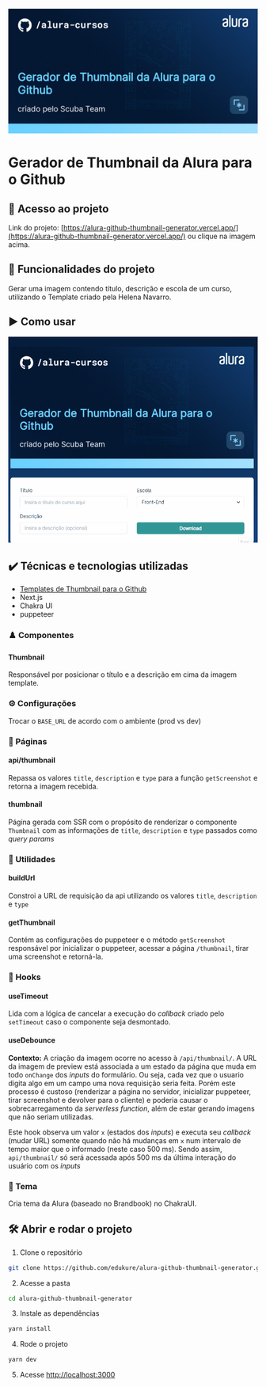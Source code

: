
[<img src="./public/thumbnail-template.png">](https://alura-github-thumbnail-generator.vercel.app/)

# Gerador de Thumbnail da Alura para o Github

## 📁 Acesso ao projeto

Link do projeto: 
[https://alura-github-thumbnail-generator.vercel.app/](https://alura-github-thumbnail-generator.vercel.app/) ou clique na imagem acima.


## 🔨 Funcionalidades do projeto

Gerar uma imagem contendo título, descrição e escola de um curso, utilizando o Template criado pela Helena Navarro.

## ▶️ Como usar

![exemplo de uso](./public/exemplo-de-uso.gif)

## ✔️ Técnicas e tecnologias utilizadas

- [Templates de Thumbnail para o Github](https://docs.google.com/presentation/d/1im_-_spDdNEEsfrmjeZet2ZzVKjG-sQSBWfPFJhZ4q0/edit#slide=id.gb6f422ab58_0_111)
- Next.js
- Chakra UI
- puppeteer

### ♟️ Componentes
#### Thumbnail
Responsável por posicionar o título e a descrição em cima da imagem template.

### ⚙️ Configurações
Trocar o `BASE_URL` de acordo com o ambiente (prod vs dev)


### 📄 Páginas
#### api/thumbnail
Repassa os valores `title`, `description` e `type` para a função `getScreenshot` e retorna a imagem recebida.

#### thumbnail
Página gerada com SSR com o propósito de renderizar o componente `Thumbnail` com as informações de `title`, `description` e `type` passados como *query params*


### 🧰 Utilidades
#### buildUrl
Constroi a URL de requisição da api utilizando os valores `title`, `description` e `type`

#### getThumbnail
Contém as configurações do puppeteer e o método `getScreenshot` responsável por inicializar o puppeteer, acessar a página `/thumbnail`, tirar uma screenshot e retorná-la.

### 👀 Hooks
#### useTimeout
Lida com a lógica de cancelar a execução do *callback* criado pelo `setTimeout` caso o componente seja desmontado.

#### useDebounce
**Contexto:** A criação da imagem ocorre no acesso à `/api/thumbnail/`. A URL da imagem de preview está associada a um estado da página que muda em todo `onChange` dos *inputs* do formulário. Ou seja, cada vez que o usuario digita algo em um campo uma nova requisição seria feita. Porém este processo é custoso (renderizar a página no servidor, inicializar puppeteer, tirar screenshot e devolver para o cliente) e poderia causar o sobrecarregamento da *serverless function*, além de estar gerando imagens que não seriam utilizadas.

Este hook observa um valor `x` (estados dos *inputs*) e executa seu *callback* (mudar URL) somente quando não há mudanças em `x` num intervalo de tempo maior que o informado (neste caso 500 ms). Sendo assim, `api/thumbnail/` só será acessada após 500 ms da última interação do usuário com os *inputs* 

### 🎨 Tema
Cria tema da Alura (baseado no Brandbook) no ChakraUI.



## 🛠️ Abrir e rodar o projeto

1. Clone o repositório
```bash
git clone https://github.com/edukure/alura-github-thumbnail-generator.git
```

2. Acesse a pasta
```bash
cd alura-github-thumbnail-generator
```

3. Instale as dependências
```bash
yarn install
```

4. Rode o projeto
```bash
yarn dev
```

5. Acesse [http://localhost:3000](http://localhost:3000)
